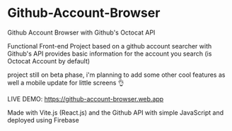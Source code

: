 # Github-Account-Browser
Github Account Browser with Github's Octocat API

Functional Front-end Project based on a github account searcher with Github's API provides basic information for the account you search 
(is Octocat Account by default)

project still on beta phase, i'm planning to add some other cool features as well a mobile update for little screens 👌

LIVE DEMO: https://github-account-browser.web.app

Made with Vite.js (React.js) and the Github API with simple JavaScript and deployed using Firebase 




